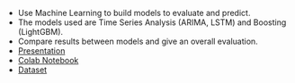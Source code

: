 - Use Machine Learning to build models to evaluate and predict.
- The models used are Time Series Analysis (ARIMA, LSTM) and Boosting (LightGBM).
- Compare results between models and give an overall evaluation.
- [Presentation](https://docs.google.com/presentation/d/1c1VZZlaxeCb5qJUkmOSWz3oYRH9E70BgBAL7wkuGkZo/edit?usp=sharing)
- [Colab Notebook](https://colab.research.google.com/drive/1O5btwjKgFQNld5ckEXmCQFargc-RMlm1?usp=sharing)
- [Dataset](https://drive.google.com/file/d/1m5kcAVBtPMpXCeLl8rZi8M3Hiw4bG5K1/view?usp=sharing)
